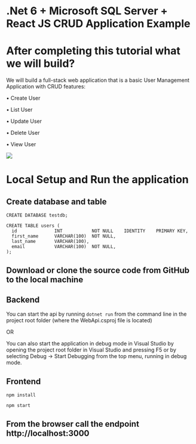 # .Net 6 + Microsoft SQL Server + React JS CRUD Application Example
# After completing this tutorial what we will build? 
We will build a full-stack web application that is a basic User Management Application with CRUD features: 

• Create User 

• List User 

• Update User 

• Delete User 

• View User

<img src="https://blogger.googleusercontent.com/img/b/R29vZ2xl/AVvXsEhI1-5A8pPKNYkDAiLgCclIbeE_BOcJPw8CZgU5lXaRDyOv9RsRyWhctgn-ouIkWkXGiF6-cyOSXNe7ANxhWmMeNUUk9PFgSKYyhsyLY5ffe2icicf72AfhGOPmwtl2tO_e0HI9YOGkefB8kIOPCMsghI00qSyh_EKAlYjNNGlnJ78CnBJWNeTx-PEY5A/s1308/userlist.png">


# Local Setup and Run the application

<h2>Create database and table</h2>

```CREATE DATABASE testdb;```

```
CREATE TABLE users (
  id              INT           NOT NULL    IDENTITY    PRIMARY KEY,
  first_name      VARCHAR(100)  NOT NULL,
  last_name       VARCHAR(100),
  email           VARCHAR(100)  NOT NULL,
);

```

<h2> Download or clone the source code from GitHub to the local machine</h2>

<h2> Backend</h2>

You can start the api by running ```dotnet run``` from the command line in the project root folder (where the WebApi.csproj file is located)

OR

You can also start the application in debug mode in Visual Studio by opening the project root folder in Visual Studio and pressing F5 or by selecting Debug -> Start Debugging from the top menu, running in debug mode.

<h2>Frontend</h2>

```npm install```

```npm start```

<h2>From the browser call the endpoint http://localhost:3000</h2>
